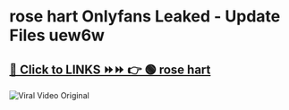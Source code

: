 
 # rose hart Onlyfans Leaked - Update Files uew6w

## <h2><a href="https://clipsfans.com/rose_hart&ref=git">🔗 Click to LINKS ⏩⏩ 👉 🟢 rose hart </a></h2>

<a href="https://clipsfans.com/rose_hart&ref=git" rel="nofollow" data-target="animated-image.originalLink"><img src="https://i.ibb.co.com/xMMVF88/686577567.gif" alt="Viral Video Original" style="max-width: 100%; display: inline-block;" data-target="animated-image.originalImage"></a>

